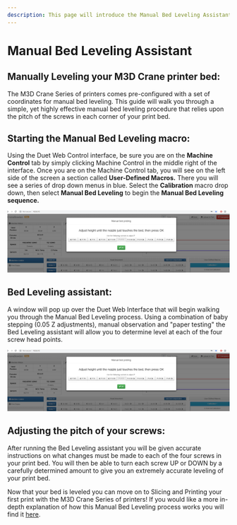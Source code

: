 ```yaml
---
description: This page will introduce the Manual Bed Leveling Assistant Macro
---
```


# Manual Bed Leveling Assistant

## Manually Leveling your M3D Crane printer bed: <a id="manually-leveling-your-m-3-d-crane-printer-bed"></a>

The M3D Crane Series of printers comes pre-configured with a set of coordinates for manual bed leveling. This guide will walk you through a simple, yet highly effective manual bed leveling procedure that relies upon the pitch of the screws in each corner of your print bed.

## Starting the Manual Bed Leveling macro: <a id="starting-the-manual-bed-leveling-macro"></a>

Using the Duet Web Control interface, be sure you are on the **Machine Control** tab by simply clicking Machine Control in the middle right of the interface. Once you are on the Machine Control tab, you will see on the left side of the screen a section called **User-Defined Macros.** There you will see a series of drop down menus in blue. Select the **Calibration** macro drop down, then select **Manual Bed Leveling** to begin the **Manual Bed Leveling sequence.**

![](../.gitbook/assets/bedlevel1.png)



## Bed Leveling assistant: <a id="bed-leveling-assistant"></a>

A window will pop up over the Duet Web Interface that will begin walking you through the Manual Bed Leveling process. Using a combination of baby stepping \(0.05 Z adjustments\), manual observation and "paper testing" the Bed Leveling assistant will allow you to determine level at each of the four screw head points.

![](../.gitbook/assets/bedlevel1.png)

## Adjusting the pitch of your screws: <a id="adjusting-the-pitch-of-your-screws"></a>

After running the Bed Leveling assistant you will be given accurate instructions on what changes must be made to each of the four screws in your print bed. You will then be able to turn each screw UP or DOWN by a carefully determined amount to give you an extremely accurate leveling of your print bed.

Now that your bed is leveled you can move on to Slicing and Printing your first print with the M3D Crane Series of printers! If you would like a more in-depth explanation of how this Manual Bed Leveling process works you will find it [here](https://duet3d.dozuki.com/Wiki/Using_the_manual_bed_levelling_assistant).


